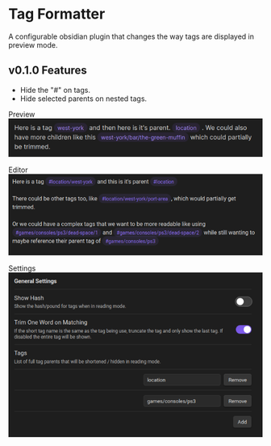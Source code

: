 # Tag Formatter

A configurable obsidian plugin that changes the way tags are displayed in preview mode.

## v0.1.0 Features

- Hide the "#" on tags.
- Hide selected parents on nested tags.

Preview
![](images/preview.png)

Editor
![](imgs/editor.png)

Settings
![](imgs/settings.png)

